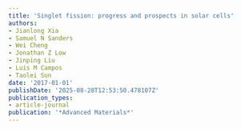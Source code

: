 ```yaml
---
title: 'Singlet fission: progress and prospects in solar cells'
authors:
- Jianlong Xia
- Samuel N Sanders
- Wei Cheng
- Jonathan Z Low
- Jinping Liu
- Luis M Campos
- Taolei Sun
date: '2017-01-01'
publishDate: '2025-08-28T12:53:50.478107Z'
publication_types:
- article-journal
publication: '*Advanced Materials*'
---
```


